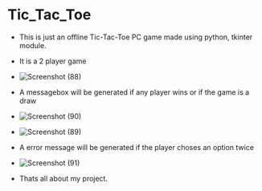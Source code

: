 # Tic_Tac_Toe
- This is just an offline Tic-Tac-Toe PC game made using python, tkinter module.

- It is a 2 player game

- ![Screenshot (88)](https://user-images.githubusercontent.com/94242227/204127217-2451e53b-9564-4098-adce-3d8fe95ba21a.png)
- A messagebox will be generated if any player wins or if the game is a draw
- ![Screenshot (90)](https://user-images.githubusercontent.com/94242227/204127223-c831f2ee-db8a-4b8f-9995-0b595eec4318.png)
- ![Screenshot (89)](https://user-images.githubusercontent.com/94242227/204127221-e11eabff-26ab-4faa-acce-fd540dd4aba6.png)
- A error message will be generated if the player choses an option twice
- ![Screenshot (91)](https://user-images.githubusercontent.com/94242227/204127224-e048c0ec-418a-4ac9-ad51-30f41100e929.png)
- Thats all about my project.
